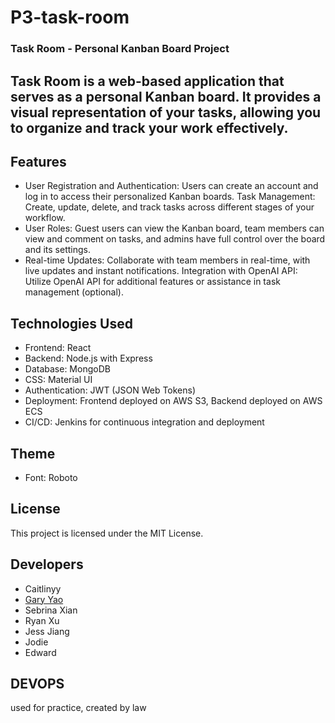 # P3-task-room
### Task Room - Personal Kanban Board Project

## Task Room is a web-based application that serves as a personal Kanban board. It provides a visual representation of your tasks, allowing you to organize and track your work effectively.

## Features

- User Registration and Authentication: Users can create an account and log in to access their personalized Kanban boards.
  Task Management: Create, update, delete, and track tasks across different stages of your workflow.
- User Roles: Guest users can view the Kanban board, team members can view and comment on tasks, and admins have full control over the board and its settings.
- Real-time Updates: Collaborate with team members in real-time, with live updates and instant notifications.
  Integration with OpenAI API: Utilize OpenAI API for additional features or assistance in task management (optional).

## Technologies Used

- Frontend: React
- Backend: Node.js with Express
- Database: MongoDB
- CSS: Material UI
- Authentication: JWT (JSON Web Tokens)
- Deployment: Frontend deployed on AWS S3, Backend deployed on AWS ECS
- CI/CD: Jenkins for continuous integration and deployment

## Theme

- Font: Roboto

## License

This project is licensed under the MIT License.

## Developers

- Caitlinyy
- [Gary Yao](https://github.com/GaryYa0)
- Sebrina Xian
- Ryan Xu
- Jess Jiang
- Jodie
- Edward

## DEVOPS
used for practice, created by law
